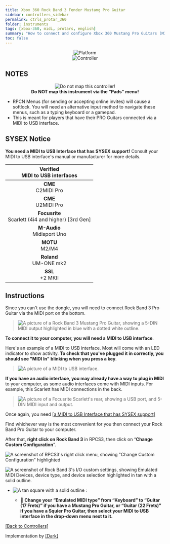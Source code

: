 ```yaml
---
title: Xbox 360 Rock Band 3 Fender Mustang Pro Guitar
sidebar: controllers_sidebar
permalink: ctrls_protar_360
folder: instruments
tags: [xbox-360, midi, protars, english]
summary: "How to connect and configure Xbox 360 Mustang Pro Guitars (MIDI) on RPCS3."
toc: false
---
```


<div align="center"> <img src="https://rb3pc.milohax.org/images/instruments/plat/360.png" alt="Platform" title="Platform"></div>

<div align="center"> <img src="https://rb3pc.milohax.org/images/instruments/cont/rbprotar.png" alt="Controller" title="Controller"></div>

## NOTES
<div align="center"> <img src="https://rb3pc.milohax.org/images/instruments/maps/rpcs3nomap.png" alt="Do not map this controller!" title="Do not map!"></div>
<div align="center"> <b>Do NOT map this instrument via the "Pads" menu!</b></div>

* RPCN Menus (for sending or accepting online invites) will cause a softlock. You will need an alternative input method to navigate these menus, such as a typing keyboard or a gamepad.
* This is meant for players that have their PRO Guitars connected via a MIDI to USB interface.

## SYSEX Notice

**You need a MIDI to USB Interface that has SYSEX support!** Consult your MIDI to USB interface's manual or manufacturer for more details.

| Verified <br> MIDI to USB interfaces |
|:------------------:|
| **CME** <br> C2MIDI Pro |
| **CME** <br> U2MIDI Pro |
| **Focusrite** <br> Scarlett (4i4 and higher) [3rd Gen] |
| **M-Audio** <br> Midisport Uno |
| **MOTU** <br> M2/M4 |
| **Roland** <br> UM-ONE mk2 |
| **SSL** <br> +2 MKII |

## Instructions

Since you can't use the dongle, you will need to connect Rock Band 3 Pro Guitar via the MIDI port on the bottom.

>![A picture of a Rock Band 3 Mustang Pro Guitar, showing a 5-DIN MIDI output highlighted in blue with a dotted white outline.](https://rb3pc.milohax.org/images/midi/midimustang.png "Rock Band Mustang Pro Guitar")  

**To connect it to your computer, you will need a MIDI to USB interface**.

Here's an example of a MIDI to USB interface. Most will come with an LED indicator to show activity. **To check that you've plugged it in correctly, you should see "MIDI In" blinking when you press a key**. 

>![A picture of a MIDI to USB interface.](https://rb3pc.milohax.org/images/midi/miditousb.png "MIDI to USB interface")  

**If you have an audio interface, you may already have a way to plug in MIDI** to your computer, as some audio interfaces come with MIDI inputs. For example, this Scarlett has MIDI connections in the back.  
>![A picture of a Focusrite Scarlett's rear, showing a USB port, and 5-DIN MIDI input and output.](https://rb3pc.milohax.org/images/midi/midifs.png "Focusrite Scarlett MIDI in/out") 

Once again, you need [[a MIDI to USB Interface that has SYSEX support]](#sysex-notice)

Find whichever way is the most convenient for you then connect your Rock Band Pro Guitar to your computer.

After that, **right click on Rock Band 3** in RPCS3, then click on “**Change Custom Configuration**”.  

![A screenshot of RPCS3's right click menu, showing "Change Custom Configuration" highlighted](https://rb3pc.milohax.org/images/cust/rpcs3customconfigchange.png "Change Custom Configuration")

![A screenshot of Rock Band 3's I/O custom settings, showing Emulated MIDI Devices, device type, and device selection highlighted in tan with a solid outline.](https://rb3pc.milohax.org/images/cust/iog.png "I/O")

* ![A tan square with a solid outline](https://rb3pc.milohax.org/images/cust/smalltan.png "Tan Square") :

	* 🎸 **Change your “Emulated MIDI type” from “Keyboard” to “Guitar (17 Frets)” if you have a Mustang Pro Guitar, or “Guitar (22 Frets)” if you have a Squier Pro Guitar, then select your MIDI to USB interface in the drop-down menu next to it.**

[[Back to Controllers]](https://rb3pc.milohax.org/ctrls#instrument-list)

Implementation by [[Dark]](https://dark.ski/)